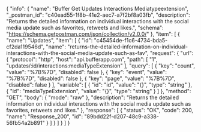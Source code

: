 {
  "info": {
    "name": "Buffer Get Updates Interactions Mediatypeextension",
    "_postman_id": "c40ead55-1f8b-41e2-aec7-a7f2bf8a03fb",
    "description": "Returns the detailed information on individual interactions with the social media update such as favorites, retweets and likes.",
    "schema": "https://schema.getpostman.com/json/collection/v2.0.0/"
  },
  "item": [
    {
      "name": "Updates",
      "item": [
        {
          "id": "c45454de-f1c6-4734-bda5-cf2da119546d",
          "name": "returns-the-detailed-information-on-individual-interactions-with-the-social-media-update-such-as-fav",
          "request": {
            "url": {
              "protocol": "http",
              "host": "api.bufferapp.com",
              "path": [
                "1",
                "updates/:id/interactions:mediaTypeExtension"
              ],
              "query": [
                {
                  "key": "count",
                  "value": "%7B%7D",
                  "disabled": false
                },
                {
                  "key": "event",
                  "value": "%7B%7D",
                  "disabled": false
                },
                {
                  "key": "page",
                  "value": "%7B%7D",
                  "disabled": false
                }
              ],
              "variable": [
                {
                  "id": "id",
                  "value": "{}",
                  "type": "string"
                },
                {
                  "id": "mediaTypeExtension",
                  "value": "{}",
                  "type": "string"
                }
              ]
            },
            "method": "GET",
            "body": {
              "mode": "raw"
            },
            "description": "Returns the detailed information on individual interactions with the social media update such as favorites, retweets and likes."
          },
          "response": [
            {
              "status": "OK",
              "code": 200,
              "name": "Response_200",
              "id": "89bdd22f-d207-48c9-a338-56fb54a2b891"
            }
          ]
        }
      ]
    }
  ]
}